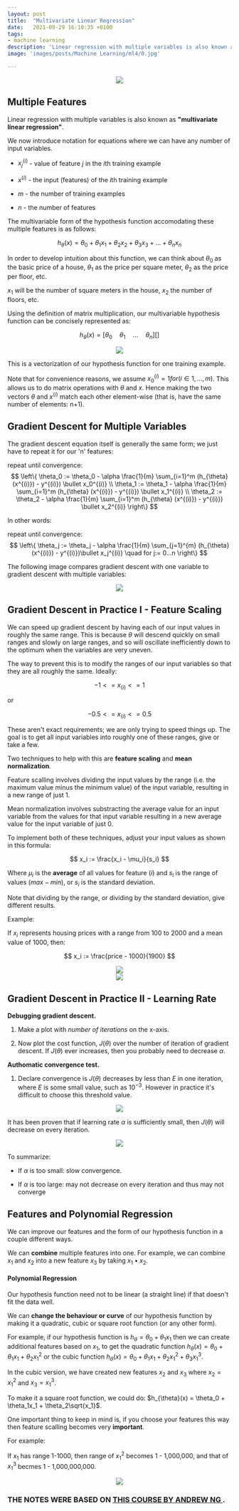 ```yaml
---
layout: post
title:  "Multivariate Linear Regression"
date:   2021-09-29 16:10:35 +0100
tags:
- machine learning
description: 'Linear regression with multiple variables is also known as "multivariate linear regression". We now introduce notation for equations where we can have any number of input variables.'
image: 'images/posts/Machine Learning/ml4/0.jpg'

---
```


<center>
<img src="/images/posts/Machine Learning/ml4/0.jpg">
</center>

## Multiple Features

Linear regression with multiple variables is also known as **"multivariate linear regression"**.

We now introduce notation for equations where we can have any number of input variables.

- $x_j^{(i)}$ - value of feature $j$ in the $i$th training example

- $x^{(i)}$ - the input (features) of the $i$th training example

- $m$ - the number of training examples

- $n$ - the number of features

The multivariable form of the hypothesis function accomodating these multiple features is as follows:

$$ h_{\theta}(x) = \theta_0 + \theta_1x_1 + \theta_2x_2 + \theta_3x_3 + ... + \theta_nx_n $$

In order to develop intuition about this function, we can think about $\theta_0$ as the basic price of a house, $\theta_1$ as the price per square meter, $\theta_2$ as the price per floor, etc.

$x_1$ will be the number of square meters in the house, $x_2$ the number of floors, etc.

Using the definition of matrix multiplication, our multivariable hypothesis function can be concisely represented as:

$$
h_{\theta}(x) = \big[ \theta_0 \quad \theta_1 \quad ... \quad \theta_n \big] []
$$

<center>
<img src="/images/posts/Machine Learning/ml4/1.png">
</center>

This is a vectorization of our hypothesis function for one training example.

Note that for convenience reasons, we assume $x_0^{(i)} = 1 for (i \in 1, ..., m)$. This allows us to do matrix operations with $\theta$ and $x$. Hence making the two vectors $\theta$ and $x^{(i)}$ match each other element-wise (that is, have the same number of elements: n+1).

## Gradient Descent for Multiple Variables

The gradient descent equation itself is generally the same form; we just have to repeat it for our 'n' features:

repeat until convergence:
$$
\left\{
\theta_0 := \theta_0 - \alpha \frac{1}{m} \sum_{i=1}^m (h_{\theta} (x^{(i)}) - y^{(i)}) \bullet x_0^{(i)}
\\
\theta_1 := \theta_1 - \alpha \frac{1}{m} \sum_{i=1}^m (h_{\theta} (x^{(i)}) - y^{(i)}) \bullet x_1^{(i)}
\\
\theta_2 := \theta_2 - \alpha \frac{1}{m} \sum_{i=1}^m (h_{\theta} (x^{(i)}) - y^{(i)}) \bullet x_2^{(i)}
\right\}
$$

In other words:

repeat until convergence: $$
\left\{
\theta_j := \theta_j - \alpha \frac{1}{m} \sum_{j=1}^{m} (h_{\theta}(x^{(i)}) - y^{(i)})\bullet x_j^{(i)} \quad for j:= 0...n
\right\}
$$

The following image compares gradient descent with one variable to gradient descent with multiple variables:

<center>
<img src="/images/posts/Machine Learning/ml4/2.png">
</center>

## Gradient Descent in Practice I - Feature Scaling

We can speed up gradient descent by having each of our input values in roughly the same range. This is because $\theta$ will descend quickly on small ranges and slowly on large ranges, and so will oscillate inefficiently down to the optimum when the variables are very uneven.

The way to prevent this is to modify the ranges of our input variables so that they are all roughly the same. Ideally:

$$
-1 <= x_{(i)} <= 1
$$

or 

$$
-0.5 <= x_{(i)} <= 0.5
$$

These aren't exact requirements; we are only trying to speed things up. The goal is to get all input variables into roughly one of these ranges, give or take a few.

Two techniques to help with this are **feature scaling** and **mean normalization**.

Feature scalling involves dividing the input values by the range (i.e. the maximum value minus the minimum value) of the input variable, resulting in a new range of just 1.

Mean normalization involves substracting the average value for an input variable from the values for that input variable resulting in a new average value for the input variable of just 0.

To implement both of these techniques, adjust your input values as shown in this formula:

$$
x_i := \frac{x_i - \mu_i}{s_i}
$$

Where $\mu_i$ is the **average** of all values for feature $(i)$ and $s_i$ is the range of values $(max - min)$, or $s_i$ is the standard deviation.

Note that dividing by the range, or dividing by the standard deviation, give different results.

Example:

If $x_i$ represents housing prices with a range from 100 to 2000 and a mean value of 1000, then:

$$
x_i := \frac{price - 1000}{1900}
$$

<center>
<img src="/images/posts/Machine Learning/ml4/3.png">
</center>

<center>
<img src="/images/posts/Machine Learning/ml4/4.png">
</center>

## Gradient Descent in Practice II - Learning Rate

**Debugging gradient descent.**

1. Make a plot with *number of iterations* on the x-axis. 

2. Now plot the cost function, $J(\theta)$ over the number of iteration of gradient descent. If $J(\theta)$ ever increases, then you probably need to decrease $\alpha$.

**Authomatic convergence test.**

1. Declare convergence is $J(\theta)$ decreases by less than $E$ in one iteration, where $E$ is some small value, such as $10^{-3}$. However in practice it's difficult to choose this threshold value.

<center>
<img src="/images/posts/Machine Learning/ml4/5.png">
</center>

It has been proven that if learning rate $\alpha$ is sufficiently small, then $J(\theta)$ will decrease on every iteration.

<center>
<img src="/images/posts/Machine Learning/ml4/6.png">
</center>

To summarize:

- If $\alpha$ is too small: slow convergence.

- If $\alpha$ is too large: may not decrease on every iteration and thus may not converge

## Features and Polynomial Regression

We can improve our features and the form of our hypothesis function in a couple different ways.

We can **combine** multiple features into one. For example, we can combine $x_1$ and $x_2$ into a new feature $x_3$ by taking $x_1 \bullet x_2$.

#### Polynomial Regression

Our hypothesis function need not to be linear (a straight line) if that doesn't fit the data well.

We can **change the behaviour or curve** of our hypothesis function by making it a quadratic, cubic or square root function (or any other form).

For example, if our hypothesis function is $h_{\theta} = \theta_0 + \theta_1x_1$ then we can create additional features based on $x_1$, to get the quadratic function $h_{\theta}(x) = \theta_0 + \theta_1x_1 + \theta_2 x_1^2$ or the cubic function $h_{\theta}(x) = \theta_0 + \theta_1x_1 + \theta_2x_1^2 + \theta_3x_1^3$.

In the cubic version, we have created new features $x_2$ and $x_3$ where $x_2 = x_1^2$ and $x_3 = x_1^3$.

To make it a square root function, we could do: $h_{\theta}(x) = \theta_0 + \theta_1x_1 + \theta_2\sqrt{x_1}$.

One important thing to keep in mind is, if you choose your features this way then feature scalling becomes very **important**.

For example:

If $x_1$ has range 1-1000, then range of $x_1^2$ becomes 1 - 1,000,000, and that of $x_1^3$ becmes 1 - 1,000,000,000.

<center>
<img src="/images/posts/Machine Learning/ml4/7.png">
</center>


### THE NOTES WERE BASED ON <a href="https://www.coursera.org/learn/machine-learning"> THIS COURSE BY ANDREW NG </a>.